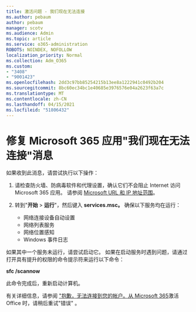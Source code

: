 ```yaml
---
title: 激活问题 - 我们现在无法连接
ms.author: pebaum
author: pebaum
manager: scotv
ms.audience: Admin
ms.topic: article
ms.service: o365-administration
ROBOTS: NOINDEX, NOFOLLOW
localization_priority: Normal
ms.collection: Adm_O365
ms.custom:
- "3408"
- "9001423"
ms.openlocfilehash: 2dd3c97bb85254215b13ee8a1222941c0492b204
ms.sourcegitcommit: 8bc60ec34bc1e40685e3976576e04a2623f63a7c
ms.translationtype: MT
ms.contentlocale: zh-CN
ms.lasthandoff: 04/15/2021
ms.locfileid: "51806432"
---
```

# <a name="fixing-the-microsoft-365-apps-we-are-unable-to-connect-right-now-message"></a>修复 Microsoft 365 应用"我们现在无法连接"消息

如果收到此消息，请尝试执行以下操作：

1. 请检查防火墙、防病毒软件和代理设置，确认它们不会阻止 Internet 访问 Microsoft 365 应用。 请参阅 [Microsoft URL 和 IP 地址范围](https://docs.microsoft.com/office365/enterprise/urls-and-ip-address-ranges)。

2. 转到"**开始**  >  **运行**"，然后键入 **services.msc。** 确保以下服务均在运行：
    - 网络连接设备自动设置
    - 网络列表服务
    - 网络位置感知
    - Windows 事件日志

如果其中一个服务未运行，请尝试启动它。 如果在启动服务时遇到问题，请通过打开具有提升的权限的命令提示符来运行以下命令：

**sfc /scannow**

此命令完成后，重新启动计算机。

有关详细信息，请参阅 ["抱歉，无法连接到您的帐户。从 Microsoft 365](https://docs.microsoft.com/office/troubleshoot/activation-installation/issue-when-activate-office-from-office-365)激活 Office 时，请稍后重试"错误" 。